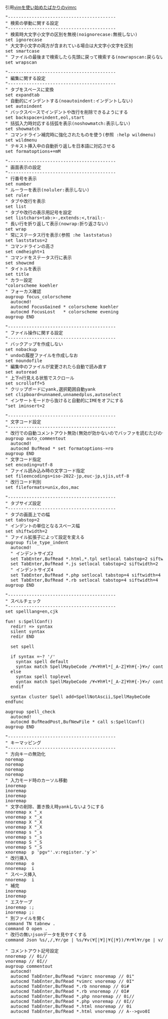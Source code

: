 引用[vimを使い始めたばかりのvimrc](https://qiita.com/giri5p/items/227fc2f5e3e48a5709fc)<br/>

<pre>
"-----------------------------------------
" 検索の挙動に関する設定
"-----------------------------------------
" 検索時大文字小文字の区別を無視(noignorecase:無視しない)
set ignorecase
" 大文字小文字の両方が含まれている場合は大文字小文字を区別
set smartcase
" ファイルの最後まで検索したら先頭に戻って検索する(nowrapscan:戻らない)
set wrapscan

"-----------------------------------------
" 編集に関する設定
"-----------------------------------------
" タブをスペースに変換
set expandtab
" 自動的にインデントする(noautoindent:インデントしない)
set autoindent
" バックスペースでインデントや改行を削除できるようにする
set backspace=indent,eol,start
" 括弧入力時対応する括弧を表示(noshowmatch:表示しない)
set showmatch
" コマンドライン補完時に強化されたものを使う(参照 :help wildmenu)
set wildmenu
" テキスト挿入中の自動折り返しを日本語に対応させる
set formatoptions+=mM

"-----------------------------------------
" 画面表示の設定
"-----------------------------------------
" 行番号を表示
set number
" ルーラーを表示(noluler:表示しない)
set ruler
" タブや改行を表示
set list
" タブや改行の表示用記号を設定
set listchars=tab:>-,extends:<,trail:-
" 長い行を折り返して表示(nowrap:折り返さない)
set wrap
" 常にステータス行を表示(参照 :he laststatus)
set laststatus=2
" コマンドラインの高さ
set cmdheight=1
" コマンドをステータス行に表示
set showcmd
" タイトルを表示
set title
" カラー設定
"colorscheme koehler
" フォーカス確認
augroup focus_colorscheme
  autocmd!
  autocmd FocusGained * colorscheme koehler
  autocmd FocusLost   * colorscheme evening
augroup END

"-----------------------------------------
" ファイル操作に関する設定
"-----------------------------------------
" バックアップを作成しない
set nobackup
" undoの履歴ファイルを作成しなお
set noundofile
" 編集中のファイルが変更されたら自動で読み直す
set autoread
" 上下n行見える状態でスクロール
set scrolloff=5
" クリップボードにyank,選択範囲自動yank
set clipboard=unnamed,unnamedplus,autoselect
" インサートモードから抜けると自動的にIMEをオフにする
"set iminsert=2

"-----------------------------------------
" 文字コード設定
"-----------------------------------------
" 改行での自動コメントアウト無効(無効が効かないのでバッファを読むたびのセット)
augroup auto_commentout
  autocmd!
  autocmd BufRead * set formatoptions-=ro
augroup END
" 文字コード指定
set encoding=utf-8
" ファイル読み込み時の文字コード指定
set fileencodings=iso-2022-jp,euc-jp,sjis,utf-8
" 改行コード判別
set fileformats=unix,dos,mac

"-----------------------------------------
" タブサイズ設定
"-----------------------------------------
" タブの画面上での幅
set tabstop=2
" インデントの単位となるスペース幅
set shiftwidth=2
" ファイル拡張子によって設定を変える
augroup file_type_indent
  autocmd!
  " インデントサイズ2
  set TabEnter,BufRead *.html,*.tpl setlocal tabstop=2 siftwidth=2
  set TabEnter,BufRead *.js setlocal tabstop=2 siftwidth=2
  " インデントサイズ4
  set TabEnter,BufRead *.php setlocal tabstop=4 siftwidth=4
  set TabEnter,BufRead *.rb setlocal tabstop=4 siftwidth=4
augroup END

"-----------------------------------------
" スペルチェック
"-----------------------------------------
set spelllang=en,cjk

fun! s:SpellConf()
  redir! => syntax
  silent syntax
  redir END

  set spell

  if syntax =~? '/<comment¥>'
    syntax spell default
    syntax match SpellMaybeCode /¥<¥h¥l*[_A-Z]¥h¥{-}¥>/ contains=@NoSpell transparent containedin=Comment contained
  else
    syntax spell toplevel
    syntax match SpellMaybeCode /¥<¥h¥l*[_A-Z]¥h¥{-}¥>/ contains=@NoSpell transparent
  endif

  syntax cluster Spell add=SpellNotAscii,SpellMaybeCode
endfunc

augroup spell_check
  autocmd!
  autocmd BufReadPost,BufNewFile * call s:SpellConf()
augroup END

"-----------------------------------------
" キーマッピング
"-----------------------------------------
" 方向キーの無効化
noremap <Up> <Nop>
noremap <Down> <Nop>
noremap <Left> <Nop>
noremap <Right> <Nop>
" 入力モード時のカーソル移動
inoremap <C-j> <Down>
inoremap <C-k> <Up>
inoremap <C-h> <Left>
inoremap <C-l> <Right>
" 文字の削除、置き換え時yankしないようにする
nnoremap x "_x
vnoremap x "_x
nnoremap X "_X
vnoremap X "_X
nnoremap s "_s
vnoremap s "_s
nnoremap S "_S
vnoremap S "_S
xnoremap <expr> p 'pgv"'.v:register.'y`>'
" 改行挿入
nnoremap <C-o> o<ESC>
nnoremap <CR> i<CR><ESC>
" スペース挿入
nnoremap <Space> i<Space><ESC>
" 補完
inoremap <C-Space> <C-p>
inoremap <C-Space> <C-n>
" エスケープ
inoremap :; <ESC>
inoremap ;: <C-c>
" 別ファイルを開く
command TN tabnew .
command O open .
" 改行の無いjsonデータを見やすくする
command Json %s/,/,¥r/ge | %s/¥v(¥[|¥]|¥{|¥})/¥r¥l¥r/ge | v/./d | %s/:¥n{/:{/ge | %s/:¥n¥[/:[/ge | %s/}¥n,/},/ge | %s/¥]¥n,/],/ge | %s/¥[¥n¥]/[]/ge | set filetype= json

" コメントアウト記号設定
nnoremap // 0i//<Space><ESC>
vnoremap // 0<C-v>I//<Space><ESC>
augroup commentout
  autocmd!
  autocmd TabEnter,BufRead *vimrc nnoremap // 0i"<Space><ESC>
  autocmd TabEnter,BufRead *vimrc vnoremap // 0<C-v>I"<Space><ESC>
  autocmd TabEnter,BufRead *.rb nnoremap // 0i#<Space><ESC>
  autocmd TabEnter,BufRead *.rb vnoremap // 0<C-v>I#<Space><ESC>
  autocmd TabEnter,BufRead *.php nnoremap // 0i//<Space><ESC>
  autocmd TabEnter,BufRead *.php vnoremap // 0<C-v>I//<Space><ESC>
  autocmd TabEnter,BufRead *.html nnoremap // 0i<!--<Space><ESC>$A<Space>--><ESC>
  autocmd TabEnter,BufRead *.html vnoremap // A<Space>--><ESC>gvo0I<!--<Space><ESC>
  autocmd TabEnter,BufRead *.js nnoremap // 0i//<Space><ESC>
  autocmd TabEnter,BufRead *.js vnoremap // $hA<Space>*/<ESC>gvo0I/*<Space><ESC>
augroup END

" 閉じタグ補完
augroup MyXML
  autocmd!
  autocmd TabEnter,BufRead *.xml,*.html,*.php inoremap <buffer> </ </<C-x><C-o><ESC>F<i
augroup END

" デバッグコード入力
augroup debug_code
  autocmd!
  autocmd TabEnter,BufRead *.php inoremap @pp var_dump();<ESC>hi
  autocmd TabEnter,BufRead *.js inoremap @pp console.log();<ESC>hi
augroup END
</pre>
